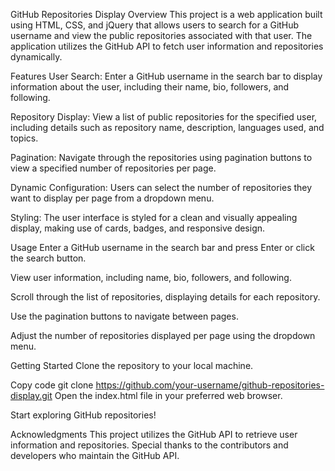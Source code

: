 
GitHub Repositories Display
Overview
This project is a web application built using HTML, CSS, and jQuery that allows users to search for a GitHub username and view the public repositories associated with that user. The application utilizes the GitHub API to fetch user information and repositories dynamically.

Features
User Search: Enter a GitHub username in the search bar to display information about the user, including their name, bio, followers, and following.

Repository Display: View a list of public repositories for the specified user, including details such as repository name, description, languages used, and topics.

Pagination: Navigate through the repositories using pagination buttons to view a specified number of repositories per page.

Dynamic Configuration: Users can select the number of repositories they want to display per page from a dropdown menu.

Styling: The user interface is styled for a clean and visually appealing display, making use of cards, badges, and responsive design.

Usage
Enter a GitHub username in the search bar and press Enter or click the search button.

View user information, including name, bio, followers, and following.

Scroll through the list of repositories, displaying details for each repository.

Use the pagination buttons to navigate between pages.

Adjust the number of repositories displayed per page using the dropdown menu.

Getting Started
Clone the repository to your local machine.


Copy code
git clone https://github.com/your-username/github-repositories-display.git
Open the index.html file in your preferred web browser.

Start exploring GitHub repositories!

Acknowledgments
This project utilizes the GitHub API to retrieve user information and repositories.
Special thanks to the contributors and developers who maintain the GitHub API.
